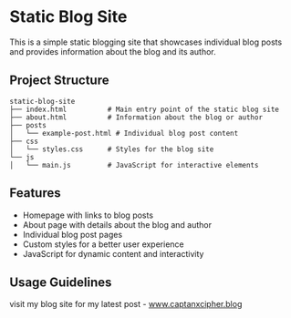 # Static Blog Site

This is a simple static blogging site that showcases individual blog posts and provides information about the blog and its author.

## Project Structure

```
static-blog-site
├── index.html          # Main entry point of the static blog site
├── about.html          # Information about the blog or author
├── posts
│   └── example-post.html # Individual blog post content
├── css
│   └── styles.css      # Styles for the blog site
└── js
│   └── main.js         # JavaScript for interactive elements
```

## Features

- Homepage with links to blog posts
- About page with details about the blog and author
- Individual blog post pages
- Custom styles for a better user experience
- JavaScript for dynamic content and interactivity

## Usage Guidelines

visit my blog site for my latest post - www.captanxcipher.blog